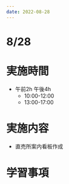 ```yaml
---
date: 2022-08-28
---
```

# 8/28
# 実施時間
-  午前2h 午後4h
    - 10:00-12:00
    - 13:00-17:00
# 実施内容
- 直売所案内看板作成
# 学習事項